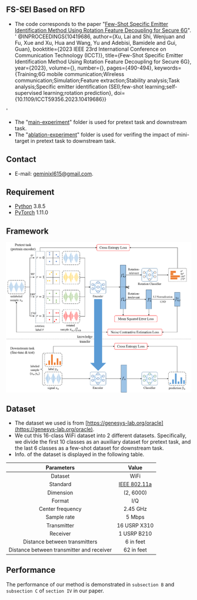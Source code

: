 ## FS-SEI Based on RFD
* The code corresponds to the paper "[Few-Shot Specific Emitter Identification Method Using Rotation Feature Decoupling for Secure 6G](https://ieeexplore.ieee.org/document/10419686)".
'
@INPROCEEDINGS{10419686,
  author={Xu, Lai and Shi, Wenjuan and Fu, Xue and Xu, Hua and Wang, Yu and Adebisi, Bamidele and Gui, Guan},
  booktitle={2023 IEEE 23rd International Conference on Communication Technology (ICCT)}, 
  title={Few-Shot Specific Emitter Identification Method Using Rotation Feature Decoupling for Secure 6G}, 
  year={2023},
  volume={},
  number={},
  pages={490-494},
  keywords={Training;6G mobile communication;Wireless communication;Simulation;Feature extraction;Stability analysis;Task analysis;Specific emitter identification (SEI);few-shot learning;self-supervised learning;rotation prediction},
  doi={10.1109/ICCT59356.2023.10419686}}

'
* The "[main-experiment](./main-experiment)" folder is used for pretext task and downstream task.
* The "[ablation-experiment](./ablation-experiment)" folder is used for verifing the impact of mini-target in pretext task to downstream task.

## Contact
* E-mail: [geminixl615@gmail.com](mailto:geminixl615@gmail.com).

## Requirement
* [Python](https://www.python.org/) 3.8.5  
* [PyTorch](https://github.com/pytorch/pytorch) 1.11.0

## Framework
![Framework of FS-SEI Method Using RFD](./fig/framework.png)

## Dataset
* The dataset we used is from [https://genesys-lab.org/oracle](https://genesys-lab.org/oracle).
* We cut this 16-class WiFi dataset into 2 different datasets. Specifically, we divide the first 10 classes as
an auxiliary dataset for pretext task, and the last 6 classes as a few-shot dataset for downstream task.
* Info. of the dataset is displayed in the following table.

| Parameters | Value |
| :---: | :---: |
|Dataset | WiFi |
|Standard | [IEEE 802.11a](https://standards.ieee.org/ieee/802.11a/1165/) |
|Dimension | (2, 6000) |
|Format | I/Q |
|Center frequency | 2.45 GHz |
|Sample rate | 5 Mbps |
|Transmitter | 16 USRP X310 |
|Receiver | 1 USRP B210 |
|Distance between transmitters | 6 in feet |
|Distance between transmitter and receiver | 62 in feet |

## Performance
<!-- * FS-SEI based on RFD  
![FS-SEI based on RFD](./fig/unfreezed_pretrained.png)  
* FS-SEI without pretrain  
![FS-SEI without pretrain](./fig/unfreezed_untrained.png)  
* Average Line Chart: FS-SEI based on RFD VS FS-SEI without pretrain  
![Average Line Chart: FS-SEI using RFD VS FS-SEI without pretrain](./fig/average_comparison.png)  
* Abaltion experiment  
![Abaltion experiment](./fig/comparation_of_ablation.png) -->
The performance of our method is demonstrated in `subsection B` and `subsection C` of `section IV` in our paper.
